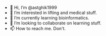 - 👋 Hi, I’m @astghik1999
- 👀 I’m interested in lifting and medical stuff. 
- 🌱 I’m currently learning bioinformatics.
- 💞️ I’m looking to collaborate on learning stuff. 
- 📫 How to reach me. Don't. 

<!---
astghik1999/astghik1999 is a ✨ special ✨ repository because its `README.md` (this file) appears on your GitHub profile.
You can click the Preview link to take a look at your changes.
--->
